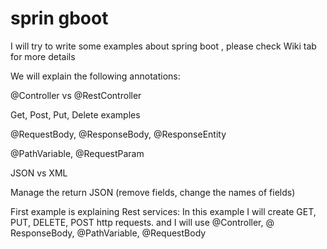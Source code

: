# sprin gboot
I will try to write some examples about spring boot , please check Wiki tab for more details

We will explain the following annotations:

@Controller vs @RestController

Get, Post, Put, Delete examples

@RequestBody, @ResponseBody, @ResponseEntity

@PathVariable, @RequestParam

JSON vs XML

Manage the return JSON (remove fields, change the names of fields)

First example is explaining Rest services: In this example I will create GET, PUT, DELETE, POST http requests.
and I will use @Controller, @ ResponseBody, @PathVariable, @RequestBody

